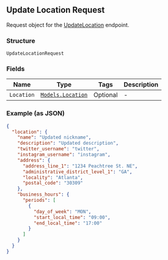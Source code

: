 ## Update Location Request

Request object for the [UpdateLocation](#endpoint-updatelocation) endpoint.

### Structure

`UpdateLocationRequest`

### Fields

| Name | Type | Tags | Description |
|  --- | --- | --- | --- |
| `Location` | [`Models.Location`](/doc/models/location.md) | Optional | - |

### Example (as JSON)

```json
{
  "location": {
    "name": "Updated nickname",
    "description": "Updated description",
    "twitter_username": "twitter",
    "instagram_username": "instagram",
    "address": {
      "address_line_1": "1234 Peachtree St. NE",
      "administrative_district_level_1": "GA",
      "locality": "Atlanta",
      "postal_code": "30309"
    },
    "business_hours": {
      "periods": [
        {
          "day_of_week": "MON",
          "start_local_time": "09:00",
          "end_local_time": "17:00"
        }
      ]
    }
  }
}
```

